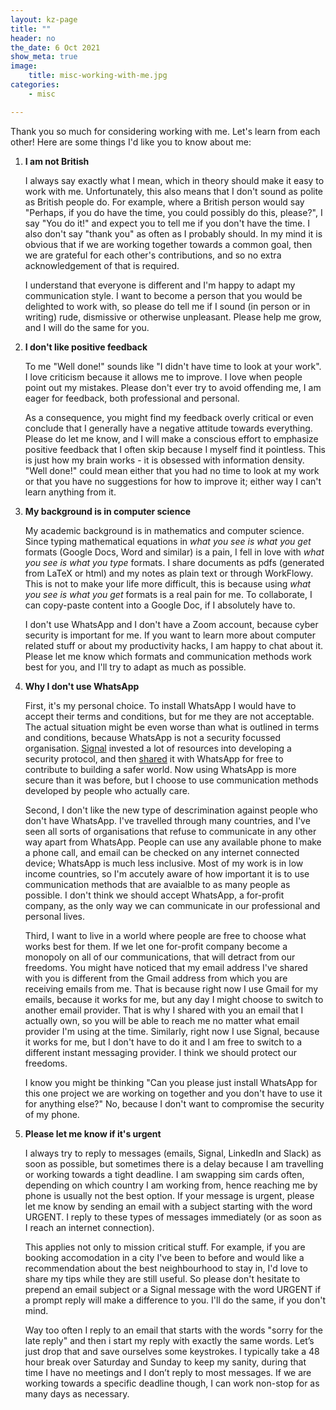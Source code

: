 ```yaml
---
layout: kz-page
title: ""
header: no
the_date: 6 Oct 2021
show_meta: true
image:
    title: misc-working-with-me.jpg
categories:
    - misc

---
```


Thank you so much for considering working with me.
Let's learn from each other!
Here are some things I'd like you to know about me:

1. **I am not British**

    I always say exactly what I mean, which in theory should make it easy to work with me. 
    Unfortunately, this also means that I don't sound as polite as British people do.
    For example, where a British person would say "Perhaps, if you do have the time, you could possibly do this, please?", I say "You do it!" and expect you to tell me if you don't have the time.
    I also don't say "thank you" as often as I probably should. 
    In my mind it is obvious that if we are working together towards a common goal, then we are grateful for each other's contributions, and so no extra acknowledgement of that is required. 


    I understand that everyone is different and I'm happy to adapt my communication style. 
    I want to become a person that you would be delighted to work with, so please do tell me if I sound (in person or in writing) rude, dismissive or otherwise unpleasant. 
    Please help me grow, and I will do the same for you.


2. **I don't like positive feedback**

    To me "Well done!" sounds like "I didn't have time to look at your work". 
    I love criticism because it allows me to improve.
    I love when people point out my mistakes.
    Please don't ever try to avoid offending me, I am eager for feedback, both professional and personal.

    As a consequence, you might find my feedback overly critical or even conclude that I generally have a negative attitude towards everything. 
    Please do let me know, and I will make a conscious effort to emphasize positive feedback that I often skip because I myself find it pointless. 
    This is just how my brain works - it is obsessed with information density.
    "Well done!" could mean either that you had no time to look at my work or that you have no suggestions for how to improve it; either way I can't learn anything from it.


3. **My background is in computer science**
    
    My academic background is in mathematics and computer science.
    Since typing mathematical equations in *what you see is what you get* formats (Google Docs, Word and similar) is a pain, I fell in love with *what you see is what you type* formats.
    I share documents as pdfs (generated from LaTeX or html) and my notes as plain text or through WorkFlowy.
    This is not to make your life more difficult, this is because using *what you see is what you get* formats is a real pain for me.
    To collaborate, I can copy-paste content into a Google Doc, if I absolutely have to.

    I don't use WhatsApp and I don't have a Zoom account, because cyber security is important for me.
    If you want to learn more about computer related stuff or about my productivity hacks, I am happy to chat about it.
    Please let me know which formats and communication methods work best for you, and I'll try to adapt as much as possible.
    <a name="whatsapp"></a>


4. **Why I don't use WhatsApp**
    
    First, it's my personal choice.
    To install WhatsApp I would have to accept their terms and conditions, but for me they are not acceptable. 
    The actual situation might be even worse than what is outlined in terms and conditions, because WhatsApp is not a security focussed organisation. 
    [Signal][2] invested a lot of resources into developing a security protocol, and then [shared][1] it with WhatsApp for free to contribute to building a safer world. 
    Now using WhatsApp is more secure than it was before, but I choose to use communication methods developed by people who actually care. 

    Second, I don't like the new type of descrimination against people who don't have WhatsApp. 
    I've travelled through many countries, and I've seen all sorts of organisations that refuse to communicate in any other way apart from WhatsApp. 
    People can use any available phone to make a phone call, and email can be checked on any internet connected device; WhatsApp is much less inclusive. 
    Most of my work is in low income countries, so I'm accutely aware of how important it is to use communication methods that are avaialble to as many people as possible. 
    I don't think we should accept WhatsApp, a for-profit company, as the only way we can communicate in our professional and personal lives.

    Third, I want to live in a world where people are free to choose what works best for them. 
    If we let one for-profit company become a monopoly on all of our communications, that will detract from our freedoms. 
    You might have noticed that my email address I've shared with you is different from the Gmail address from which you are receiving emails from me. 
    That is because right now I use Gmail for my emails, because it works for me, but any day I might choose to switch to another email provider. 
    That is why I shared with you an email that I actually own, so you will be able to reach me no matter what email provider I'm using at the time. 
    Similarly, right now I use Signal, because it works for me, but I don't have to do it and I am free to switch to a different instant messaging provider. 
    I think we should protect our freedoms.

    I know you might be thinking "Can you please just install WhatsApp for this one project we are working on together and you don't have to use it for anything else?"
    No, because I don't want to compromise the security of my phone. 


5. **Please let me know if it's urgent**

    I always try to reply to messages (emails, Signal, LinkedIn and Slack) as soon as possible, but sometimes there is a delay because I am travelling or working towards a tight deadline.
    I am swapping sim cards often, depending on which country I am working from, hence reaching me by phone is usually not the best option.
    If your message is urgent, please let me know by sending an email with a subject starting with the word URGENT. 
    I reply to these types of messages immediately (or as soon as I reach an internet connection).

    This applies not only to mission critical stuff.
    For example, if you are booking accomodation in a city I've been to before and would like a recommendation about the best neighbourhood to stay in, I'd love to share my tips while they are still useful.
    So please don't hesitate to prepend an email subject or a Signal message with the word URGENT if a prompt reply will make a difference to you.
    I'll do the same, if you don't mind.

    Way too often I reply to an email that starts with the words "sorry for the late reply" and then i start my reply with exactly the same words. 
    Let’s just drop that and save ourselves some keystrokes. 
    I typically take a 48 hour break over Saturday and Sunday to keep my sanity, during that time I have no meetings and I don’t reply to most messages. 
    If we are working towards a specific deadline though, I can work non-stop for as many days as necessary.

[1]: https://signal.org/blog/whatsapp-complete/
[2]: https://signal.org/
